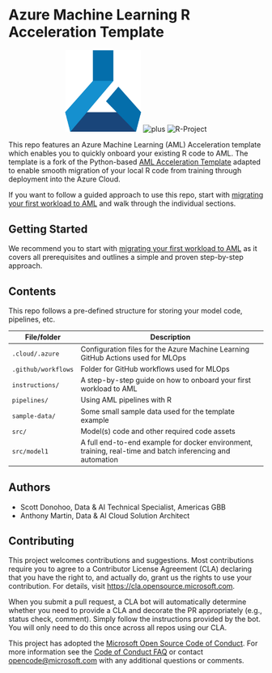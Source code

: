 # Azure Machine Learning R Acceleration Template

<!-- 
Guidelines on README format: https://review.docs.microsoft.com/help/onboard/admin/samples/concepts/readme-template?branch=master

Guidance on onboarding samples to docs.microsoft.com/samples: https://review.docs.microsoft.com/help/onboard/admin/samples/process/onboarding?branch=master

Taxonomies for products and languages: https://review.docs.microsoft.com/new-hope/information-architecture/metadata/taxonomies?branch=master
-->

<p align="center">
  <img src="instructions/media/aml_logo.png" width="150px" />
  <img src="https://i.ya-webdesign.com/images/a-plus-png-2.png" alt="plus" height="75"/>
  <img src="https://www.r-project.org/logo/Rlogo.png" alt="R-Project" width="180px"/>
</p>

This repo features an Azure Machine Learning (AML) Acceleration template which enables you to quickly onboard your existing R code to AML. The template is a fork of the Python-based [AML Acceleration Template](https://github.com/microsoft/aml-acceleration-template) adapted to enable smooth migration of your local R code from training through deployment into the Azure Cloud. 

If you want to follow a guided approach to use this repo, start with [migrating your first workload to AML](instructions/README.md) and walk through the individual sections.

## Getting Started

We recommend you to start with [migrating your first workload to AML](instructions/README.md) as it covers all prerequisites and outlines a simple and proven step-by-step approach.

## Contents

This repo follows a pre-defined structure for storing your model code, pipelines, etc.

| File/folder       | Description                                |
|-------------------|--------------------------------------------|
| `.cloud/.azure` | Configuration files for the Azure Machine Learning GitHub Actions used for MLOps |
| `.github/workflows`| Folder for GitHub workflows used for MLOps |
| `instructions/`| A step-by-step guide on how to onboard your first workload to AML |
| `pipelines/` | Using AML pipelines with R |
| `sample-data/` | Some small sample data used for the template example |
| `src/` | Model(s) code and other required code assets |
| `src/model1` | A full end-to-end example for docker environment, training, real-time and batch inferencing and automation |


## Authors

* Scott Donohoo, Data & AI Technical Specialist, Americas GBB
* Anthony Martin, Data & AI Cloud Solution Architect

## Contributing

This project welcomes contributions and suggestions.  Most contributions require you to agree to a
Contributor License Agreement (CLA) declaring that you have the right to, and actually do, grant us
the rights to use your contribution. For details, visit https://cla.opensource.microsoft.com.

When you submit a pull request, a CLA bot will automatically determine whether you need to provide
a CLA and decorate the PR appropriately (e.g., status check, comment). Simply follow the instructions
provided by the bot. You will only need to do this once across all repos using our CLA.

This project has adopted the [Microsoft Open Source Code of Conduct](https://opensource.microsoft.com/codeofconduct/).
For more information see the [Code of Conduct FAQ](https://opensource.microsoft.com/codeofconduct/faq/) or
contact [opencode@microsoft.com](mailto:opencode@microsoft.com) with any additional questions or comments.
